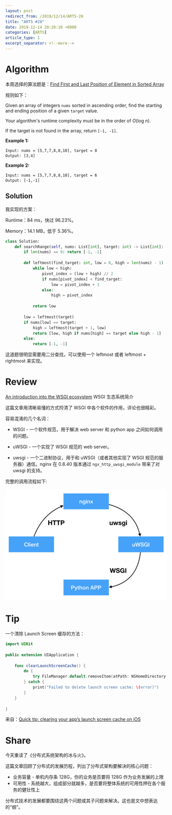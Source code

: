 ```yaml
---
layout: post
redirect_from: /2019/12/14/ARTS-28
title: "ARTS #28"
date: 2019-12-14 20:20:10 +0800
categories: [ARTS]
article_type: 1
excerpt_separator: <!--more-->
---
```



# Algorithm

本周选择的算法题是：[Find First and Last Position of Element in Sorted Array](<https://leetcode.com/problems/find-first-and-last-position-of-element-in-sorted-array/>)

<!--more-->

规则如下：

Given an array of integers `nums` sorted in ascending order, find the starting and ending position of a given `target` value.

Your algorithm's runtime complexity must be in the order of *O*(log *n*).

If the target is not found in the array, return `[-1, -1]`.

**Example 1:**

```
Input: nums = [5,7,7,8,8,10], target = 8
Output: [3,4]
```

**Example 2:**

```
Input: nums = [5,7,7,8,8,10], target = 6
Output: [-1,-1]
```

## Solution

我实现的方案：

Runtime：84 ms，快过 96.23%。

Memory：14.1 MB，低于 5.36%。

```python
class Solution:
    def searchRange(self, nums: List[int], target: int) -> List[int]:
        if len(nums) == 0: return [-1, -1]
        
        def leftmost(find_target: int, low = 0, high = len(nums) - 1) -> int:
            while low < high:
                pivot_index = (low + high) // 2
                if nums[pivot_index] < find_target:
                    low = pivot_index + 1
                else:
                    high = pivot_index
                    
            return low
        
        low = leftmost(target)
        if nums[low] == target:
            high = leftmost(target + 1, low)
            return [low, high if nums[high] == target else high - 1]
        else:
            return [-1, -1]
```

这道题很明显需要用二分查找，可以使用一个 leftmost 或者 leftmost + rightmost 来实现。


# Review

[An introduction into the WSGI ecosystem](https://www.ultravioletsoftware.com/single-post/2017/03/23/An-introduction-into-the-WSGI-ecosystem)
WSGI 生态系统简介

这篇文章用清晰易懂的方式捋清了 WSGI 中各个软件的作用，评论也很精彩。

容易混淆的几个名词：

- WSGI - 一个软件规范，用于解决 web server 和 python app 之间如何调用的问题。

- uWSGI - 一个实现了 WSGI 规范的 web server。

- uwsgi - 一个二进制协议，用于和 uWSGI（或者其他实现了 WSGI 规范的服务器）通信。nginx 在 0.8.40 版本通过 `ngx_http_uwsgi_module` 带来了对 uwsgi 的支持。

完整的调用流程如下:

![Image 1](/assets/img/28-1.png)

# Tip

一个清除 Launch Screen 缓存的方法：

```swift
import UIKit

public extension UIApplication {

    func clearLaunchScreenCache() {
        do {
            try FileManager.default.removeItem(atPath: NSHomeDirectory()+"/Library/SplashBoard")
        } catch {
            print("Failed to delete launch screen cache: \(error)")
        }
    }

}
```

来自：[Quick tip: clearing your app’s launch screen cache on iOS](<https://rambo.codes/ios/quick-tip/2019/12/09/clearing-your-apps-launch-screen-cache-on-ios.html?utm_campaign=iOS%2BDev%2BWeekly&utm_medium=web&utm_source=iOS%2BDev%2BWeekly%2BIssue%2B434>)

# Share

今天重读了《分布式系统架构的冰与火》。

这篇文章回顾了分布式的发展历程，列出了分布式架构要解决的核心问题：

- 业务容量 - 单机内存条 128G，你的业务是否要将 128G 作为业务发展的上限
- 可用性 - 系统越大，组成部分就越多，是否要将整体系统的可用性押在各个服务的健壮性上

分布式技术的发展都要围绕这两个问题或其子问题来解决。这也是文中想表达的“纲”。